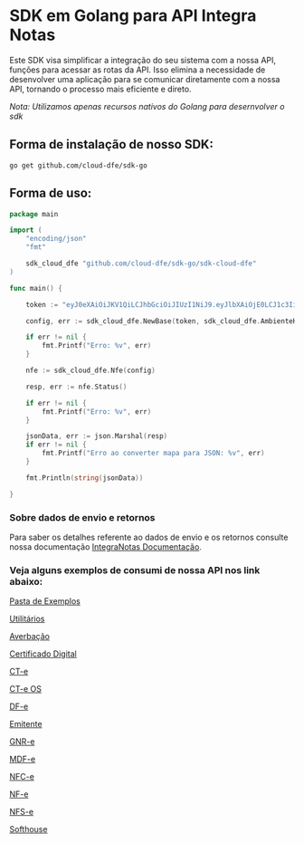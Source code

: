 # SDK em Golang para API Integra Notas

Este SDK visa simplificar a integração do seu sistema com a nossa API, funções para acessar as rotas da API. Isso elimina a necessidade de desenvolver uma aplicação para se comunicar diretamente com a nossa API, tornando o processo mais eficiente e direto.

*Nota: Utilizamos apenas recursos nativos do Golang para desernvolver o sdk*

## Forma de instalação de nosso SDK:

```
go get github.com/cloud-dfe/sdk-go
```

## Forma de uso:

```go
package main

import (
	"encoding/json"
	"fmt"

	sdk_cloud_dfe "github.com/cloud-dfe/sdk-go/sdk-cloud-dfe"
)

func main() {

	token := "eyJ0eXAiOiJKV1QiLCJhbGciOiJIUzI1NiJ9.eyJlbXAiOjE0LCJ1c3IiOjgsInRwIjoyLCJpYXQiOjE2NzIyNTAzMzV9.TY8-eAg6gUFSo55epFL-UoPTD3XAUJMl8SxUcAsCr4o"

	config, err := sdk_cloud_dfe.NewBase(token, sdk_cloud_dfe.AmbienteHomologacao, 60, 443, false)

	if err != nil {
		fmt.Printf("Erro: %v", err)
	}

	nfe := sdk_cloud_dfe.Nfe(config)

	resp, err := nfe.Status()

	if err != nil {
		fmt.Printf("Erro: %v", err)
	}

	jsonData, err := json.Marshal(resp)
	if err != nil {
		fmt.Printf("Erro ao converter mapa para JSON: %v", err)
	}

	fmt.Println(string(jsonData))

}

```

### Sobre dados de envio e retornos

Para saber os detalhes referente ao dados de envio e os retornos consulte nossa documentação [IntegraNotas Documentação](https://integranotas.com.br/doc).

### Veja alguns exemplos de consumi de nossa API nos link abaixo:

[Pasta de Exemplos](https://github.com/cloud-dfe/sdk-go/tree/master/examples)

[Utilitários](https://github.com/cloud-dfe/sdk-go/tree/master/examples/utils)

[Averbação](https://github.com/cloud-dfe/sdk-go/tree/master/examples/averbacao)

[Certificado Digital](https://github.com/cloud-dfe/sdk-go/tree/master/examples/certificado)

[CT-e](https://github.com/cloud-dfe/sdk-go/tree/master/examples/cte)

[CT-e OS](https://github.com/cloud-dfe/sdk-go/tree/master/examples/cteos)

[DF-e](https://github.com/cloud-dfe/sdk-go/tree/master/examples/dfe)

[Emitente](https://github.com/cloud-dfe/sdk-go/tree/master/examples/emitente)

[GNR-e](https://github.com/cloud-dfe/sdk-go/tree/master/examples/gnre)

[MDF-e](https://github.com/cloud-dfe/sdk-go/tree/master/examples/mdfe)

[NFC-e](https://github.com/cloud-dfe/sdk-go/tree/master/examples/nfce)

[NF-e](https://github.com/cloud-dfe/sdk-go/tree/master/examples/nfe)

[NFS-e](https://github.com/cloud-dfe/sdk-go/tree/master/examples/nfse)

[Softhouse](https://github.com/cloud-dfe/sdk-go/tree/master/examples/softhouse)